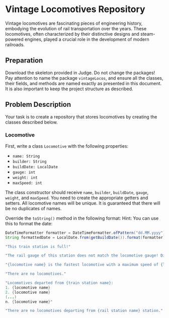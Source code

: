 # Vintage Locomotives Repository

Vintage locomotives are fascinating pieces of engineering history, embodying the evolution of rail transportation over the years. These locomotives, often characterized by their distinctive designs and steam-powered engines, played a crucial role in the development of modern railroads.

## Preparation

Download the skeleton provided in Judge. Do not change the packages! Pay attention to name the package `vintageLocos`, and ensure all the classes, their fields, and methods are named exactly as presented in this document. It is also important to keep the project structure as described.

## Problem Description

Your task is to create a repository that stores locomotives by creating the classes described below.

### Locomotive

First, write a class `Locomotive` with the following properties:
- `name: String`
- `builder: String`
- `buildDate: LocalDate`
- `gauge: int`
- `weight: int`
- `maxSpeed: int`

The class constructor should receive `name`, `builder`, `buildDate`, `gauge`, `weight`, and `maxSpeed`. You need to create the appropriate getters and setters. All locomotive names will be unique. It is guaranteed that there will be no duplicates of names.

Override the `toString()` method in the following format:
Hint: You can use this to format the date:
```java
DateTimeFormatter formatter = DateTimeFormatter.ofPattern("dd.MM.yyyy");
String formattedDate = LocalDate.from(getBuildDate()).format(formatter);

"This train station is full!"

"The rail gauge of this station does not match the locomotive gauge! Difference: {the difference between the station gauge and the locomotive gauge in absolute value} mm."

"{locomotive name} is the fastest locomotive with a maximum speed of {locomotive maxSpeed} km/h."

"There are no locomotives."

"Locomotives departed from {train station name}:
1. {locomotive name}
2. {locomotive name}
(...)
n. {locomotive name}"

"There are no locomotives departing from {rail station name} station."


